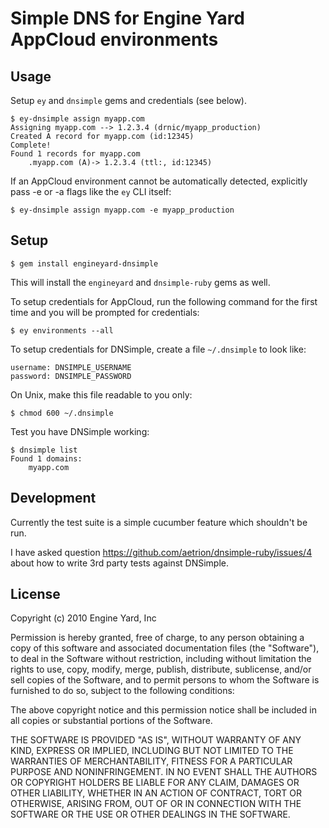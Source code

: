 # Simple DNS for Engine Yard AppCloud environments

## Usage

Setup `ey` and `dnsimple` gems and credentials (see below).

    $ ey-dnsimple assign myapp.com
    Assigning myapp.com --> 1.2.3.4 (drnic/myapp_production)
    Created A record for myapp.com (id:12345)
    Complete!
    Found 1 records for myapp.com
    	.myapp.com (A)-> 1.2.3.4 (ttl:, id:12345)

If an AppCloud environment cannot be automatically detected, explicitly pass -e or -a flags
like the `ey` CLI itself:

    $ ey-dnsimple assign myapp.com -e myapp_production

## Setup

    $ gem install engineyard-dnsimple

This will install the `engineyard` and `dnsimple-ruby` gems as well.

To setup credentials for AppCloud, run the following command for the first time and
you will be prompted for credentials:

    $ ey environments --all

To setup credentials for DNSimple, create a file `~/.dnsimple` to look like:

    username: DNSIMPLE_USERNAME
    password: DNSIMPLE_PASSWORD

On Unix, make this file readable to you only:

    $ chmod 600 ~/.dnsimple

Test you have DNSimple working:

    $ dnsimple list
    Found 1 domains:
    	myapp.com

## Development

Currently the test suite is a simple cucumber feature which shouldn't be run.

I have asked question https://github.com/aetrion/dnsimple-ruby/issues/4 about how to write
3rd party tests against DNSimple.

## License

Copyright (c) 2010 Engine Yard, Inc

Permission is hereby granted, free of charge, to any person obtaining a copy
of this software and associated documentation files (the "Software"), to deal
in the Software without restriction, including without limitation the rights
to use, copy, modify, merge, publish, distribute, sublicense, and/or sell
copies of the Software, and to permit persons to whom the Software is
furnished to do so, subject to the following conditions:

The above copyright notice and this permission notice shall be included in
all copies or substantial portions of the Software.

THE SOFTWARE IS PROVIDED "AS IS", WITHOUT WARRANTY OF ANY KIND, EXPRESS OR
IMPLIED, INCLUDING BUT NOT LIMITED TO THE WARRANTIES OF MERCHANTABILITY,
FITNESS FOR A PARTICULAR PURPOSE AND NONINFRINGEMENT. IN NO EVENT SHALL THE
AUTHORS OR COPYRIGHT HOLDERS BE LIABLE FOR ANY CLAIM, DAMAGES OR OTHER
LIABILITY, WHETHER IN AN ACTION OF CONTRACT, TORT OR OTHERWISE, ARISING FROM,
OUT OF OR IN CONNECTION WITH THE SOFTWARE OR THE USE OR OTHER DEALINGS IN
THE SOFTWARE.
